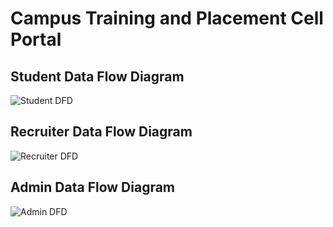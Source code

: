 # Campus Training and Placement Cell Portal

## Student Data Flow Diagram
![Student DFD](https://github.com/Nautyy/Placement-Portal/assets/97411353/6609b96b-785d-47a9-b054-7f091b0bb7ce)

## Recruiter Data Flow Diagram
![Recruiter DFD](https://github.com/pulkitbest/Placement-Portal/assets/76588219/d1af53ef-8b61-4f74-b88e-7361c629078b)

## Admin Data Flow Diagram
![Admin DFD](https://github.com/pulkitbest/Placement-Portal/assets/76588219/30759e8e-1dd8-4f26-b301-71ff88ecb4fc)
